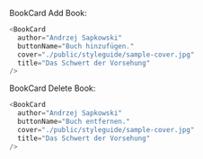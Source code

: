 BookCard Add Book:

```js
<BookCard
  author="Andrzej Sapkowski"
  buttonName="Buch hinzufügen."
  cover="./public/styleguide/sample-cover.jpg"
  title="Das Schwert der Vorsehung"
/>
```

BookCard Delete Book:

```js
<BookCard
  author="Andrzej Sapkowski"
  buttonName="Buch entfernen."
  cover="./public/styleguide/sample-cover.jpg"
  title="Das Schwert der Vorsehung"
/>
```
